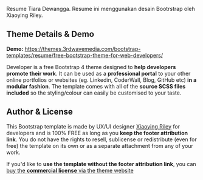 Resume Tiara Dewangga. 
Resume ini menggunakan desain Bootrstrap oleh Xiaoying Riley.
## Theme Details & Demo

**Demo:** https://themes.3rdwavemedia.com/bootstrap-templates/resume/free-bootstrap-theme-for-web-developers/

Developer is a free Bootstrap 4 theme designed to **help developers promote their work**. 
It can be used as a **professional portal** to your other online portfolios or websites (eg. Linkedin, CoderWall, Blog, GitHub etc) **in a modular fashion**. 
The template comes with all of the **source SCSS files included** so the styling/colour can easily be customised to your taste.

## Author & License

This Bootstrap template is made by UX/UI designer [Xiaoying Riley](https://twitter.com/3rdwave_themes) for developers and is 100% FREE as long as you **keep the footer attribution link**. You do not have the rights to resell, sublicense or redistribute (even for free) the template on its own or as a separate attachment from any of your work.

If you'd like to **use the template without the footer attribution link**, you can [buy the **commercial license** via the theme website](https://themes.3rdwavemedia.com/bootstrap-templates/resume/free-bootstrap-theme-for-web-developers/)
